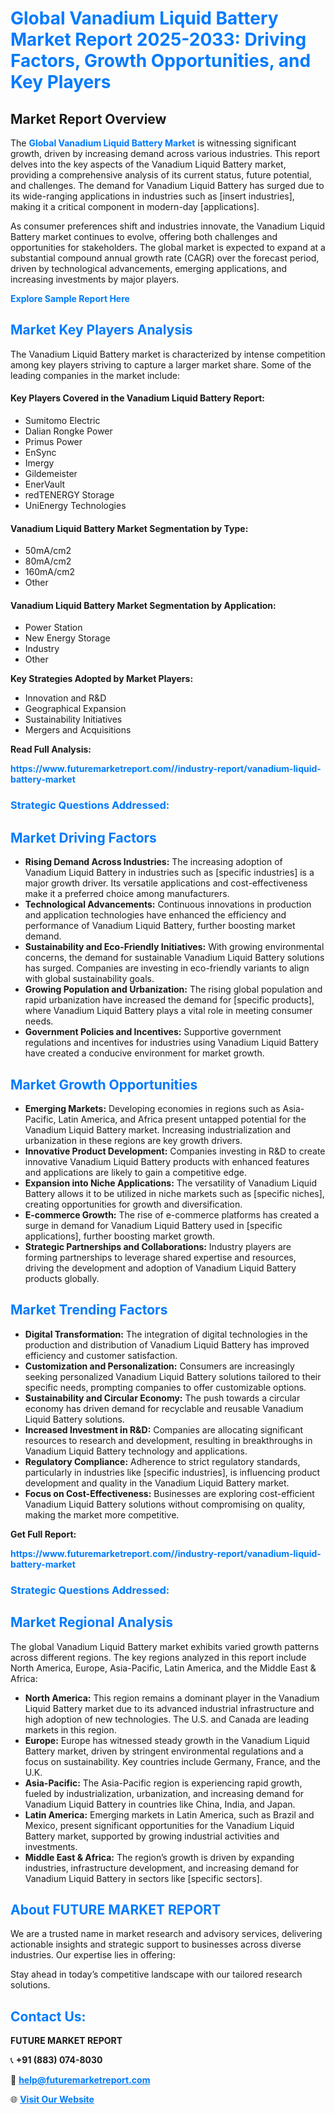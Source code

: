 <h1 style="color: #007BFF;">Global Vanadium Liquid Battery Market Report 2025-2033: Driving Factors, Growth Opportunities, and Key Players</h1>

<section id="overview">
<h2>Market Report Overview</h2>
<p>The <a href="https://www.futuremarketreport.com//industry-report/vanadium-liquid-battery-market" style="color: #007BFF; text-decoration: none;"><strong>Global Vanadium Liquid Battery Market</strong></a> is witnessing significant growth, driven by increasing demand across various industries. This report delves into the key aspects of the Vanadium Liquid Battery market, providing a comprehensive analysis of its current status, future potential, and challenges. The demand for Vanadium Liquid Battery has surged due to its wide-ranging applications in industries such as [insert industries], making it a critical component in modern-day [applications].</p>
<p>As consumer preferences shift and industries innovate, the Vanadium Liquid Battery market continues to evolve, offering both challenges and opportunities for stakeholders. The global market is expected to expand at a substantial compound annual growth rate (CAGR) over the forecast period, driven by technological advancements, emerging applications, and increasing investments by major players.</p>
</section>

<section id="overview">
<p><a href="https://www.futuremarketreport.com//request-sample/reportId=92770" style="color: #007BFF; text-decoration: none;"><strong>Explore Sample Report Here</strong></a></p>
</section>

<section id="key-players">
<h2 style="color: #007BFF;">Market Key Players Analysis</h2>
<p>The Vanadium Liquid Battery market is characterized by intense competition among key players striving to capture a larger market share. Some of the leading companies in the market include:</p>
<h4>Key Players Covered in the Vanadium Liquid Battery Report:</h4>
<ul><li>Sumitomo Electric</li><li>Dalian Rongke Power</li><li>Primus Power</li><li>EnSync</li><li>Imergy</li><li>Gildemeister</li><li>EnerVault</li><li>redTENERGY Storage</li><li>UniEnergy Technologies</li></ul>
<h4>Vanadium Liquid Battery Market Segmentation by Type:</h4>
<ul><li>50mA/cm2</li><li>80mA/cm2</li><li>160mA/cm2</li><li>Other</li></ul>

<h4>Vanadium Liquid Battery Market Segmentation by Application:</h4>
<ul><li>Power Station</li><li>New Energy Storage</li><li>Industry</li><li>Other</li></ul>
<p><strong>Key Strategies Adopted by Market Players:</strong></p>
<ul>
<li>Innovation and R&D</li>
<li>Geographical Expansion</li>
<li>Sustainability Initiatives</li>
<li>Mergers and Acquisitions</li>
</ul>
</section>

<section>
<p><strong>Read Full Analysis: </strong></p><a href="https://www.futuremarketreport.com//industry-report/vanadium-liquid-battery-market" style="color: #007BFF; text-decoration: none;"><strong>https://www.futuremarketreport.com//industry-report/vanadium-liquid-battery-market</strong></a>
<h3 style="color: #007BFF;">Strategic Questions Addressed:</h3>
</section>

<section id="driving-factors">
<h2 style="color: #007BFF;">Market Driving Factors</h2>
<ul>
<li><strong>Rising Demand Across Industries:</strong> The increasing adoption of Vanadium Liquid Battery in industries such as [specific industries] is a major growth driver. Its versatile applications and cost-effectiveness make it a preferred choice among manufacturers.</li>
<li><strong>Technological Advancements:</strong> Continuous innovations in production and application technologies have enhanced the efficiency and performance of Vanadium Liquid Battery, further boosting market demand.</li>
<li><strong>Sustainability and Eco-Friendly Initiatives:</strong> With growing environmental concerns, the demand for sustainable Vanadium Liquid Battery solutions has surged. Companies are investing in eco-friendly variants to align with global sustainability goals.</li>
<li><strong>Growing Population and Urbanization:</strong> The rising global population and rapid urbanization have increased the demand for [specific products], where Vanadium Liquid Battery plays a vital role in meeting consumer needs.</li>
<li><strong>Government Policies and Incentives:</strong> Supportive government regulations and incentives for industries using Vanadium Liquid Battery have created a conducive environment for market growth.</li>
</ul>
</section>

<section id="growth-opportunities">
<h2 style="color: #007BFF;">Market Growth Opportunities</h2>
<ul>
<li><strong>Emerging Markets:</strong> Developing economies in regions such as Asia-Pacific, Latin America, and Africa present untapped potential for the Vanadium Liquid Battery market. Increasing industrialization and urbanization in these regions are key growth drivers.</li>
<li><strong>Innovative Product Development:</strong> Companies investing in R&D to create innovative Vanadium Liquid Battery products with enhanced features and applications are likely to gain a competitive edge.</li>
<li><strong>Expansion into Niche Applications:</strong> The versatility of Vanadium Liquid Battery allows it to be utilized in niche markets such as [specific niches], creating opportunities for growth and diversification.</li>
<li><strong>E-commerce Growth:</strong> The rise of e-commerce platforms has created a surge in demand for Vanadium Liquid Battery used in [specific applications], further boosting market growth.</li>
<li><strong>Strategic Partnerships and Collaborations:</strong> Industry players are forming partnerships to leverage shared expertise and resources, driving the development and adoption of Vanadium Liquid Battery products globally.</li>
</ul>
</section>

<section id="trending-factors">
<h2 style="color: #007BFF;">Market Trending Factors</h2>
<ul>
<li><strong>Digital Transformation:</strong> The integration of digital technologies in the production and distribution of Vanadium Liquid Battery has improved efficiency and customer satisfaction.</li>
<li><strong>Customization and Personalization:</strong> Consumers are increasingly seeking personalized Vanadium Liquid Battery solutions tailored to their specific needs, prompting companies to offer customizable options.</li>
<li><strong>Sustainability and Circular Economy:</strong> The push towards a circular economy has driven demand for recyclable and reusable Vanadium Liquid Battery solutions.</li>
<li><strong>Increased Investment in R&D:</strong> Companies are allocating significant resources to research and development, resulting in breakthroughs in Vanadium Liquid Battery technology and applications.</li>
<li><strong>Regulatory Compliance:</strong> Adherence to strict regulatory standards, particularly in industries like [specific industries], is influencing product development and quality in the Vanadium Liquid Battery market.</li>
<li><strong>Focus on Cost-Effectiveness:</strong> Businesses are exploring cost-efficient Vanadium Liquid Battery solutions without compromising on quality, making the market more competitive.</li>
</ul>
</section>

<section>
<p><strong>Get Full Report: </strong></p><a href="https://www.futuremarketreport.com//industry-report/vanadium-liquid-battery-market" style="color: #007BFF; text-decoration: none;"><strong>https://www.futuremarketreport.com//industry-report/vanadium-liquid-battery-market</strong></a>
<h3 style="color: #007BFF;">Strategic Questions Addressed:</h3>
</section>


<section id="regional-analysis">
<h2 style="color: #007BFF;">Market Regional Analysis</h2>
<p>The global Vanadium Liquid Battery market exhibits varied growth patterns across different regions. The key regions analyzed in this report include North America, Europe, Asia-Pacific, Latin America, and the Middle East & Africa:</p>
<ul>
<li><strong>North America:</strong> This region remains a dominant player in the Vanadium Liquid Battery market due to its advanced industrial infrastructure and high adoption of new technologies. The U.S. and Canada are leading markets in this region.</li>
<li><strong>Europe:</strong> Europe has witnessed steady growth in the Vanadium Liquid Battery market, driven by stringent environmental regulations and a focus on sustainability. Key countries include Germany, France, and the U.K.</li>
<li><strong>Asia-Pacific:</strong> The Asia-Pacific region is experiencing rapid growth, fueled by industrialization, urbanization, and increasing demand for Vanadium Liquid Battery in countries like China, India, and Japan.</li>
<li><strong>Latin America:</strong> Emerging markets in Latin America, such as Brazil and Mexico, present significant opportunities for the Vanadium Liquid Battery market, supported by growing industrial activities and investments.</li>
<li><strong>Middle East & Africa:</strong> The region’s growth is driven by expanding industries, infrastructure development, and increasing demand for Vanadium Liquid Battery in sectors like [specific sectors].</li>
</ul>
</section>

<footer>
<h2 style="color: #007BFF;">About FUTURE MARKET REPORT</h2>
<p>We are a trusted name in market research and advisory services, delivering actionable insights and strategic support to businesses across diverse industries. Our expertise lies in offering:</p>

<p>Stay ahead in today’s competitive landscape with our tailored research solutions.</p>

<h2 style="color: #007BFF;">Contact Us:</h2>
<p><strong>FUTURE MARKET REPORT</strong></p>
<p>📞 <strong>+91 (883) 074-8030</strong></p>
<p>📧 <strong><a href="mailto:help@futuremarketreport.com" style="color: #007BFF;">help@futuremarketreport.com</a></strong></p>
<p>🌐 <strong><a href="https://www.futuremarketreport.com/" style="color: #007BFF;">Visit Our Website</a></strong></p>
</footer>